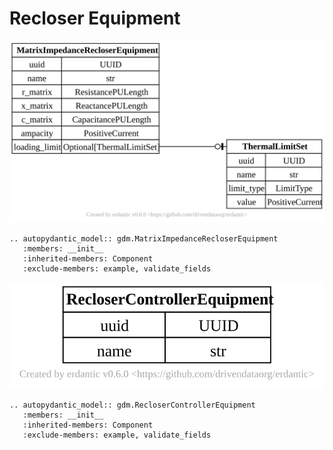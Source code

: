 # Recloser Equipment

[![](../../models/MatrixImpedanceRecloserEquipment.svg)](../../models/MatrixImpedanceRecloserEquipment.svg)

```{eval-rst}
.. autopydantic_model:: gdm.MatrixImpedanceRecloserEquipment
   :members: __init__
   :inherited-members: Component
   :exclude-members: example, validate_fields
```

[![](../../models/RecloserControllerEquipment.svg)](../../models/RecloserControllerEquipment.svg)

```{eval-rst}
.. autopydantic_model:: gdm.RecloserControllerEquipment
   :members: __init__
   :inherited-members: Component
   :exclude-members: example, validate_fields
```